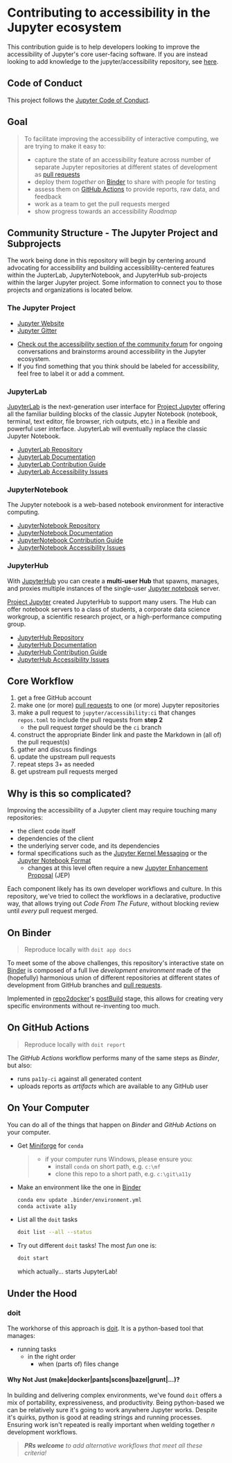 # Contributing to accessibility in the Jupyter ecosystem

This contribution guide is to help developers looking to improve the accessibility of Jupyter's core user-facing software. If you are instead looking to add knowledge to the jupyter/accessibility repository, see [here](./docs/developer/CONTRIBUTING.md).

## Code of Conduct

This project follows the [Jupyter Code of Conduct].

## Goal

> To facilitate improving the accessibility of interactive computing, we are trying to make it easy to:
>
> - capture the state of an accessibility feature across number of separate Jupyter
>   repositories at different states of development as [pull requests]
> - deploy them _together_ on [Binder] to share with people for testing
> - assess them on [GitHub Actions] to provide reports, raw data, and feedback
> - work as a team to get the pull requests merged
> - show progress towards an accessibility _Roadmap_

## Community Structure - The Jupyter Project and Subprojects
The work being done in this repository will begin by centering around advocating for accessibility and building accessiblility-centered features within the JupterLab, JupyterNotebook, and JupyterHub sub-projects within the larger Jupyter project. Some information to connect you to those projects and organizations is located below.
### The Jupyter Project
* [Jupyter Website]
* [Jupyter Gitter]

- [Check out the accessibility section of the community forum](https://discourse.jupyter.org/c/special-topics/accessibility) for ongoing conversations and brainstorms around accessibility in the Jupyter ecosystem.
- If you find something that you think should be labeled for accessibility, feel free to label it or add a comment.


### JupyterLab
[JupyterLab](http://jupyterlab.readthedocs.io/en/stable/) is the next-generation user interface for [Project Jupyter](https://jupyter.org) offering
all the familiar building blocks of the classic Jupyter Notebook (notebook,
terminal, text editor, file browser, rich outputs, etc.) in a flexible and
powerful user interface.
JupyterLab will eventually replace the classic Jupyter Notebook.
* [JupyterLab Repository]
* [JupyterLab Documentation]
* [JupyterLab Contribution Guide]
* [JupyterLab Accessibility Issues]


### JupyterNotebook
The Jupyter notebook is a web-based notebook environment for interactive computing.
* [JupyterNotebook Repository]
* [JupyterNotebook Documentation]
* [JupyterNotebook Contribution Guide]
* [JupyterNotebook Accessibility Issues]

### JupyterHub
With [JupyterHub](https://jupyterhub.readthedocs.io) you can create a
**multi-user Hub** that spawns, manages, and proxies multiple instances of the
single-user [Jupyter notebook](https://jupyter-notebook.readthedocs.io)
server.

[Project Jupyter](https://jupyter.org) created JupyterHub to support many
users. The Hub can offer notebook servers to a class of students, a corporate
data science workgroup, a scientific research project, or a high-performance
computing group.
* [JupyterHub Repository]
* [JupyterHub Documentation]
* [JupyterHub Contribution Guide]
* [JupyterHub Accessibility Issues]


## Core Workflow

1. get a free GitHub account
2. make one (or more) [pull requests] to one (or more) Jupyter repositories
3. make a pull request to `jupyter/accessibility:ci` that changes `repos.toml` to
   include the pull requests from **step 2**
   - the pull request _target_ should be the `ci` branch
4. construct the appropriate Binder link and paste the Markdown in (all of) the
   pull request(s)
5. gather and discuss findings
6. update the upstream pull requests
7. repeat steps 3+ as needed
8. get upstream pull requests merged


## Why is this so complicated?

Improving the accessibility of a Jupyter client may require touching many
repositories:

- the client code itself
- dependencies of the client
- the underlying server code, and its dependencies
- formal specifications such as the [Jupyter Kernel Messaging] or the [Jupyter Notebook Format]
  - changes at this level often require a new [Jupyter Enhancement Proposal] (JEP)

Each component likely has its own developer workflows and culture.
In this repository, we've tried to collect the workflows in a declarative, productive
way, that allows trying out _Code From The Future_, without blocking review until
_every_ pull request merged.


## On Binder

> Reproduce locally with `doit app docs`

To meet some of the above challenges, this repository's interactive state on [Binder]
is composed of a full live _development environment_ made of the (hopefully) harmonious
union of different repositories at different states of development from GitHub branches and
[pull requests].

Implemented in [repo2docker]'s [postBuild] stage, this allows for creating very
specific environments without re-inventing too much.

## On GitHub Actions

> Reproduce locally with `doit report`

The _GitHub Actions_ workflow performs many of the same steps as _Binder_, but also:

- runs `pa11y-ci` against all generated content
- uploads reports as _artifacts_ which are available to any GitHub user

## On Your Computer

You can do all of the things that happen on _Binder_ and _GitHub Actions_ on your
computer.

- Get [Miniforge] for `conda`
  > - if your computer runs Windows, please ensure you:
  >   - install `conda` on short path, e.g. `c:\mf`
  >   - clone this repo to a short path, e.g. `c:\git\a11y`
- Make an environment like the one in [Binder](./.binder/environment.yml)

  ```bash
  conda env update .binder/environment.yml
  conda activate a11y
  ```

- List all the `doit` tasks

  ```bash
  doit list --all --status
  ```

- Try out different `doit` tasks! The most _fun_ one is:

  ```bash
  doit start
  ```

  which actually... starts JupyterLab!

## Under the Hood

### doit

The workhorse of this approach is [doit]. It is a python-based tool that manages:

- running tasks
  - in the right order
    - when (parts of) files change

#### Why Not Just (make|docker|pants|scons|bazel|grunt|...)?

In building and delivering complex environments, we've found `doit` offers a
mix of portability, expressiveness, and productivity. Being python-based
we can be relatively sure it's going to work anywhere Jupyter works. Despite
it's quirks, python is good at reading strings and running processes. Ensuring
work isn't repeated is really important when welding together _n_ development
workflows.

> _**PRs welcome** to add alternative workflows that meet all these criteria!_

[doit]: https://pydoit.org/
[binder]: https://mybinder.org
[github actions]: https://github.com/features/actions
[jupyter code of conduct]: https://github.com/jupyter/governance/blob/master/conduct/code_of_conduct.md
[jupyter kernel messaging]: https://jupyter-client.readthedocs.io/en/stable/messaging.html
[jupyter notebook format]: https://nbformat.readthedocs.io/en/stable/
[miniforge]: https://github.com/conda-forge/miniforge/releases
[postbuild]: https://repo2docker.readthedocs.io/en/latest/config_files.html#postbuild-run-code-after-installing-the-environment
[pull requests]: https://docs.github.com/en/github/collaborating-with-issues-and-pull-requests/about-pull-requests
[repo2docker]: https://github.com/jupyterhub/repo2docker
[jupyter enhancement proposal]: https://github.com/jupyter/enhancement-proposals
[Jupyter Gitter]: https://gitter.im/jupyter/jupyter
[Jupyter Website]: https://jupyter.org/
[JupyterLab Repository]:https://github.com/jupyterlab/jupyterlab
[JupyterLab Documentation]:https://jupyterlab.readthedocs.io/
[JupyterLab Contribution Guide]: https://github.com/jupyterlab/jupyterlab/blob/master/docs/source/developer/contributing.rst
[JupyterNotebook Repository]: https://github.com/jupyter/notebook
[JupyterNotebook Documentation]:https://jupyter-notebook.readthedocs.io/
[JupyterNotebook Contribution Guide]:https://github.com/jupyter/notebook/blob/main/CONTRIBUTING.md
[JupyterHub Repository]: https://github.com/jupyterhub/jupyterhub
[JupyterHub Documentation]: https://jupyterhub.readthedocs.io/en/stable/
[JupyterHub Contribution Guide]:https://github.com/jupyterhub/jupyterhub/blob/main/CONTRIBUTING.md
[JupyterNotebook Accessibility Issues]: https://github.com/jupyter/notebook/issues?q=is%3Aopen+is%3Aissue+label%3Atag%3AAccessibility
[JupyterHub Accessibility Issues]: https://github.com/jupyterhub/jupyterhub/issues?q=is%3Aopen+is%3Aissue+label%3Aaccessibility
[JupyterLab Accessibility Issues]: https://github.com/jupyterlab/jupyterlab/issues?q=is%3Aopen+is%3Aissue+label%3Atag%3AAccessibility